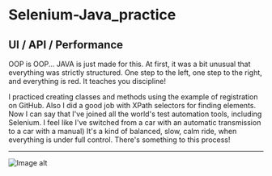 # Selenium-Java_practice
## UI / API / Performance
OOP is OOP...
JAVA is just made for this. 
At first, it was a bit unusual that everything was strictly structured. One step to the left, one step to the right, and everything is red.  It teaches you discipline!

I practiced creating classes and methods using the example of registration on GitHub. Also I did a good job with XPath selectors for finding elements. Now I can say that I've joined all the world's test automation tools, including Selenium. I feel like I've switched from a car with an automatic transmission to a car with a manual) It's a kind of balanced, slow, calm ride, when everything is under full control. There's something to this process!
___
![Image alt](https://github.com/SerhiiQAA/Selenium-Java_practice/blob/main/images/CarMY.apng)
